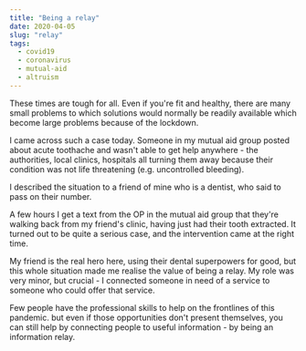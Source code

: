 ```yaml
---
title: "Being a relay"
date: 2020-04-05
slug: "relay"
tags:
  - covid19
  - coronavirus
  - mutual-aid
  - altruism
---
```


These times are tough for all. Even if you're fit and healthy, there are many small problems to which solutions would normally be readily available which become large problems because of the lockdown.

I came across such a case today. Someone in my mutual aid group posted about acute toothache and wasn't able to get help anywhere - the authorities, local clinics, hospitals all turning them away because their condition was not life threatening (e.g. uncontrolled bleeding).

I described the situation to a friend of mine who is a dentist, who said to pass on their number. 

A few hours I get a text from the OP in the mutual aid group that they're walking back from my friend's clinic, having just had their tooth extracted. It turned out to be quite a serious case, and the intervention came at the right time. 

My friend is the real hero here, using their dental superpowers for good, but this whole situation made me realise the value of being a relay. My role was very minor, but crucial - I connected someone in need of a service to someone who could offer that service. 

Few people have the professional skills to help on the frontlines of this pandemic.  but even if those opportunities don't present themselves, you can still help by connecting people to useful information - by being an information relay.